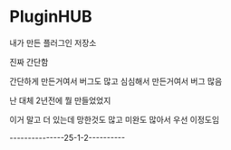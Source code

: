 # PluginHUB
내가 만든 플러그인 저장소

진짜 간단함

간단하게 만든거여서 버그도 많고
심심해서 만든거여서 버그 많음

난 대체 2년전에 뭘 만들었었지

이거 말고 더 있는데 망한것도 많고 미완도 많아서 우선 이정도임

---------------25-1-2----------

